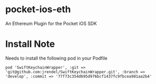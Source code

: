 # pocket-ios-eth
An Ethereum Plugin for the Pocket iOS SDK

# Install Note
Needs to install the following pod in your Podfile

`pod 'SwiftKeychainWrapper', :git => 'git@github.com:jrendel/SwiftKeychainWrapper.git', :branch => 'develop', :commit => '77f73c354d695d976bcf1437fc9fbcea981aa2b4'`

